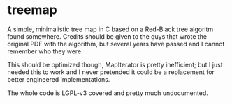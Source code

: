 treemap
=======

A simple, minimalistic tree map in C based on a Red-Black tree algoritm found somewhere.
Credits should be given to the guys that wrote the original PDF with the algorithm, but several years have passed and I cannot remember who they were.

This should be optimized though, MapIterator is pretty inefficient; but I just needed this to work and I never pretended it could be a replacement for better engineered implementations.

The whole code is LGPL-v3 covered and pretty much undocumented.
